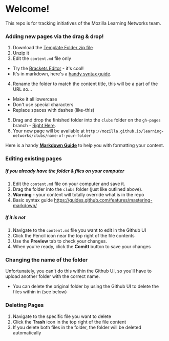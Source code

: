 # Welcome!

This repo is for tracking initiatives of the Mozilla Learning Networks team.

### Adding new pages via the drag & drop!

1. Download the [Template Folder zip file](https://github.com/mozilla/learning-networks/releases/download/1/clubs-blank-template.zip)
2. Unzip it
3. Edit the ``content.md`` file only
  * Try the [Brackets Editor](http://brackets.io/) - it's cool!
  * It's in markdown, here's a [handy syntax guide](https://guides.github.com/features/mastering-markdown/).
4. Rename the folder to match the content title, this will be a part of the URL so...
  * Make it all lowercase
  * Don't use special characters
  * Replace spaces with dashes (like-this)
5. Drag and drop the finished folder into the ``clubs`` folder on the ``gh-pages`` branch - [Right Here](https://github.com/mozilla/learning-networks/tree/gh-pages/clubs).
6. Your new page will be available at ``http://mozilla.github.io/learning-networks/clubs/name-of-your-folder``

Here is a handy **[Markdown Guide](http://mozilla.github.io/learning-networks/clubs/markdown-guide/)** to help you with formatting your content.

### Editing existing pages

##### If you already have the  folder & files on your computer
1. Edit the ``content.md`` file on your computer and save it.
2. Drag the folder into the ``clubs`` folder (just like outlined above).
3. **Warning** - your content will totally override what is in the repo
4. Basic syntax guide https://guides.github.com/features/mastering-markdown/

##### If it is not
1. Navigate to the ``content.md`` file you want to edit in the Github UI
2. Click the Pencil icon near the top right of the file contents
3. Use the **Preview** tab to check your changes.
4. When you're ready, click the **Comitt** button to save your changes

### Changing the name of the folder
Unfortunately, you can't do this within the Github UI, so you'll have to upload another folder with the correct name.
* You can delete the original folder by using the Github UI to delete the files within in (see below)

### Deleting Pages
1. Navigate to the specific file you want to delete
2. Click the **Trash** icon in the top right of the file content
3. If you delete both files in the folder, the folder will be deleted automatically
